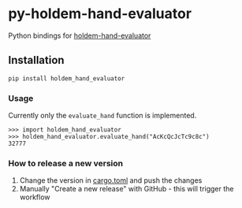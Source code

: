 # py-holdem-hand-evaluator
Python bindings for [holdem-hand-evaluator](https://github.com/ipeterov/py-holdem-hand-evaluator/blob/main/pyproject.toml)


## Installation

```shell
pip install holdem_hand_evaluator
```

### Usage

Currently only the `evaluate_hand` function is implemented.

```
>>> import holdem_hand_evaluator
>>> holdem_hand_evaluator.evaluate_hand("AcKcQcJcTc9c8c")
32777
```

### How to release a new version

1. Change the version in [cargo.toml](cargo.toml) and push the changes
2. Manually "Create a new release" with GitHub - this will trigger the workflow